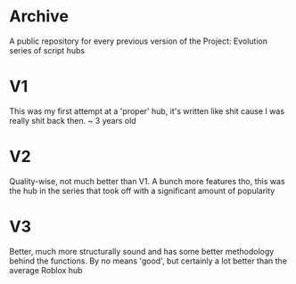 # Archive
A public repository for every previous version of the Project: Evolution series of script hubs

# V1
This was my first attempt at a 'proper' hub, it's written like shit cause I was really shit back then.
~ 3 years old

# V2
Quality-wise, not much better than V1. A bunch more features tho, this was the hub in the series that took off with a significant amount of popularity

# V3
Better, much more structurally sound and has some better methodology behind the functions. By no means 'good', but certainly a lot better than the average Roblox hub
